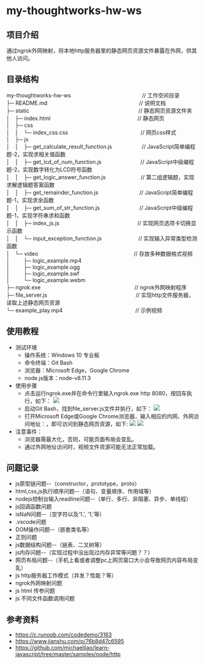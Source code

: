 # my-thoughtworks-hw-ws  

## 项目介绍  
通过ngrok外网映射，将本地http服务器里的静态网页资源文件暴露在外网，供其他人访问。         

## 目录结构  
my-thoughtworks-hw-ws&emsp;&emsp;&emsp;&emsp;&emsp;&emsp;&emsp;&emsp;&emsp;&emsp;&emsp;&emsp;&emsp; // 工作空间目录    
├─ README.md&emsp;&emsp;&emsp;&emsp;&emsp;&emsp;&emsp;&emsp;&emsp;&emsp;&emsp;&emsp;&emsp;&emsp;&emsp;&emsp;&nbsp;&nbsp;&nbsp; // 说明文档    
├─ static&emsp;&emsp;&emsp;&emsp;&emsp;&emsp;&emsp;&emsp;&emsp;&emsp;&emsp;&emsp;&emsp;&emsp;&emsp;&emsp;&emsp;&emsp;&emsp;&nbsp;&nbsp;&nbsp;&nbsp; // 静态网页资源文件夹   
│&emsp;├─ index.html&emsp;&emsp;&emsp;&emsp;&emsp;&emsp;&emsp;&emsp;&emsp;&emsp;&emsp;&emsp;&emsp;&emsp;&emsp;&emsp; // 静态网页     
│&emsp;├─ css  
│&emsp;│&emsp;└─ index_css.css&emsp;&emsp;&emsp;&emsp;&emsp;&emsp;&emsp;&emsp;&emsp;&emsp;&emsp;&emsp;&emsp;&nbsp; // 网页css样式  
│&emsp;├─ js  
│&emsp;│&emsp;├─ get_calculate_result_function.js&emsp;&emsp;&emsp;&emsp;&nbsp;&emsp; // JavaScript简单编程题-2，实现求相关值函数  
│&emsp;│&emsp;├─ get_lcd_of_num_function.js&emsp;&emsp;&emsp;&emsp;&emsp;&emsp;&emsp; // JavaScript中级编程题-2，实现数字转化为LCD符号函数  
│&emsp;│&emsp;├─ get_logic_answer_function.js&emsp;&emsp;&emsp;&emsp;&emsp;&emsp;&nbsp; // 第二组逻辑题，实现求解逻辑题答案函数  
│&emsp;│&emsp;├─ get_remainder_function.js&emsp;&emsp;&emsp;&emsp;&emsp;&nbsp;&emsp;&nbsp;&nbsp;&nbsp;&nbsp; // JavaScript简单编程题-1，实现求余函数  
│&emsp;│&emsp;├─ get_sum_of_str_function.js&nbsp;&emsp;&emsp;&emsp;&emsp;&emsp;&emsp;&nbsp;&nbsp;&nbsp; // JavaScript中级编程题-1，实现字符串求和函数    
│&emsp;│&emsp;├─ index_js.js&emsp;&emsp;&emsp;&emsp;&emsp;&emsp;&emsp;&emsp;&emsp;&emsp;&emsp;&emsp;&emsp;&emsp;&nbsp; // 实现网页选项卡切换显示函数   
│&emsp;│&emsp;└─ input_exception_function.js&emsp;&emsp;&emsp;&emsp;&emsp;&emsp;&nbsp;&nbsp; // 实现输入异常类型检测函数    
│&emsp;└─ video&emsp;&emsp;&emsp;&emsp;&emsp;&emsp;&emsp;&emsp;&emsp;&emsp;&emsp;&emsp;&emsp;&emsp;&emsp;&emsp;&emsp;&nbsp;&nbsp; // 存放多种数据格式视频    
│&emsp;&emsp;&nbsp;&nbsp;├─ logic_example.mp4    
│&emsp;&emsp;&nbsp;&nbsp;├─ logic_example.ogg  
│&emsp;&emsp;&nbsp;&nbsp;├─ logic_example.swf  
│&emsp;&emsp;&nbsp;&nbsp;└─ logic_example.webm  
├─ ngrok.exe&emsp;&emsp;&emsp;&emsp;&emsp;&emsp;&emsp;&emsp;&emsp;&emsp;&emsp;&emsp;&emsp;&emsp;&emsp;&nbsp;&emsp;&emsp; // ngrok外网映射程序  
├─ file_server.js&emsp;&emsp;&emsp;&emsp;&emsp;&emsp;&emsp;&emsp;&emsp;&emsp;&emsp;&emsp;&emsp;&emsp;&emsp;&emsp;&nbsp; // 实现http文件服务器，读取上述静态网页资源   
└─ example_play.mp4&emsp;&emsp;&emsp;&emsp;&emsp;&emsp;&emsp;&emsp;&emsp;&emsp;&emsp;&emsp;&emsp;&nbsp; // 示例视频  

## 使用教程
- 测试环境
    - 操作系统：Windows 10 专业板
    - 命令终端：Git Bash
    - 浏览器：Microsoft Edge，Google Chrome
    - node.js版本：node-v8.11.3
- 使用步骤
    - 点击运行ngrok.exe并在命令行里输入ngrok.exe http 8080，按回车执行，如下： 
    ![](https://images2018.cnblogs.com/blog/1334974/201808/1334974-20180809164424038-314069629.jpg)
    - 启动Git Bash，找到file_server.js文件并执行，如下：
    ![](https://images2018.cnblogs.com/blog/1334974/201808/1334974-20180809164938062-970273243.png)
    - 打开Microsoft Edge或Google Chrome浏览器，输入相应的内网、外网访问地址：，即可访问到静态网页资源，如下:
    ![](https://images2018.cnblogs.com/blog/1334974/201808/1334974-20180809165259032-1215230917.png)
    ![](https://images2018.cnblogs.com/blog/1334974/201808/1334974-20180809165615872-391646534.png)
- 注意事件：
    - 浏览器需最大化，否则，可能页面布局会变乱。
    - 通过外网地址访问时，视频文件资源可能无法正常加载。

## 问题记录
- js原型链问题--（constructor，prototype，proto）
- html,css,js执行顺序问题--（语句、变量顺序、作用域等）
- nodejs控制台输入readline问题--（单行、多行、非阻塞、异步、单线程）
- js回调函数问题
- isNaN问题--（空字符以及'1.', '1,'等）
- .vscode问题
- DOM操作问题--（嵌套类名等）
- 正则问题
- js数据结构问题--（链表、二叉树等）
- js内存问题--（实现过程中没出现过内存异常等问题？？）
- 网页布局问题--（手机上看或者调整pc上网页窗口大小会导致网页内容布局变乱）
- js http服务器工作模式（并发？性能？等）
- ngrok外网映射问题
- js html 传参问题
- js 不同文件函数调用问题 

## 参考资料
- https://c.runoob.com/codedemo/3163 
- https://www.jianshu.com/p/76b8d47c6595  
- https://github.com/michaelliao/learn-javascript/tree/master/samples/node/http

